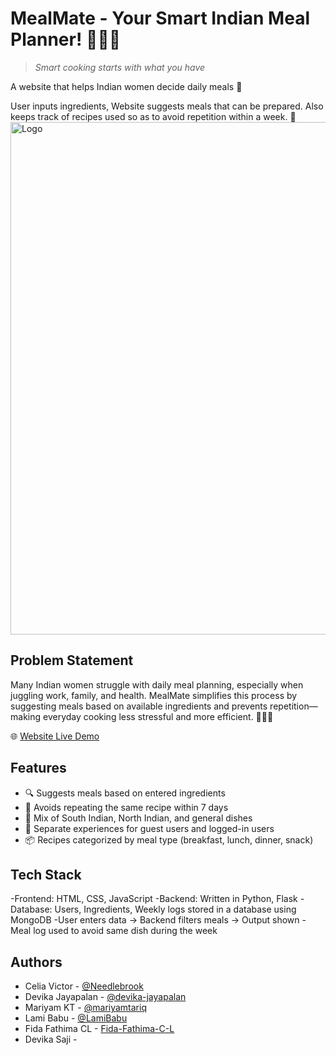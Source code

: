 # MealMate - Your Smart Indian Meal Planner! 👩‍🍳🍲

>*Smart cooking starts with what you have*

A website that helps Indian women decide daily meals 🥘

User inputs ingredients, Website suggests meals that can be prepared. Also keeps track of recipes used so as to avoid repetition within a week. 📝 
<img width="1120" height="820" alt="Logo" src="https://github.com/user-attachments/assets/085550a4-d1e1-478c-a4f3-b202d9c4e141" />

## Problem Statement

Many Indian women struggle with daily meal planning, especially when juggling work, family, and health. MealMate simplifies this process by suggesting meals based on available ingredients and prevents repetition—making everyday cooking less stressful and more efficient. 💁🏻‍♀️


🌐 [Website Live Demo](https://meal-mate-viun.onrender.com/)

## Features

- 🔍 Suggests meals based on entered ingredients
- 🔁 Avoids repeating the same recipe within 7 days
- 🍲 Mix of South Indian, North Indian, and general dishes
- 👤 Separate experiences for guest users and logged-in users
- 📦 Recipes categorized by meal type (breakfast, lunch, dinner, snack)


## Tech Stack

-Frontend: HTML, CSS, JavaScript
-Backend: Written in Python, Flask 
-Database: Users, Ingredients, Weekly logs stored in a database using MongoDB
-User enters data → Backend filters meals → Output shown
-Meal log used to avoid same dish during the week

## Authors

- Celia Victor - [@Needlebrook](https://www.github.com/Needlebrook)
- Devika Jayapalan - [@devika-jayapalan](https://github.com/devika-jayapalan)
- Mariyam KT - [@mariyamtariq](https://www.github.com/mariyamtariq)
- Lami Babu - [@LamiBabu](https://github.com/LamiBabu)
- Fida Fathima CL - [Fida-Fathima-C-L](https://github.com/Fida-Fathima-C-L)
- Devika Saji - 
